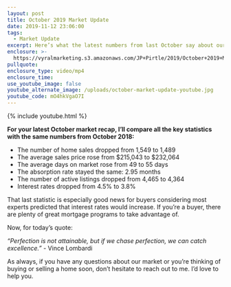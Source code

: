 ```yaml
---
layout: post
title: October 2019 Market Update
date: 2019-11-12 23:06:00
tags:
  - Market Update
excerpt: Here’s what the latest numbers from last October say about our market.
enclosure: >-
  https://vyralmarketing.s3.amazonaws.com/JP+Pirtle/2019/October+2019+Market+Update.mp4
pullquote:
enclosure_type: video/mp4
enclosure_time:
use_youtube_image: false
youtube_alternate_image: /uploads/october-market-update-youtube.jpg
youtube_code: mO4hkVgaO7I
---
```


{% include youtube.html %}

**For your latest October market recap, I’ll compare all the key statistics with the same numbers from October 2018:**

* The number of home sales dropped from 1,549 to 1,489
* The average sales price rose from $215,043 to $232,064
* The average days on market rose from 49 to 55 days
* The absorption rate stayed the same: 2.95 months
* The number of active listings dropped from 4,465 to 4,364
* Interest rates dropped from 4.5% to 3.8%

That last statistic is especially good news for buyers considering most experts predicted that interest rates would increase. If you’re a buyer, there are plenty of great mortgage programs to take advantage of.

Now, for today’s quote:

*“Perfection is not attainable, but if we chase perfection, we can catch excellence.”* - Vince Lombardi

As always, if you have any questions about our market or you’re thinking of buying or selling a home soon, don’t hesitate to reach out to me. I’d love to help you.